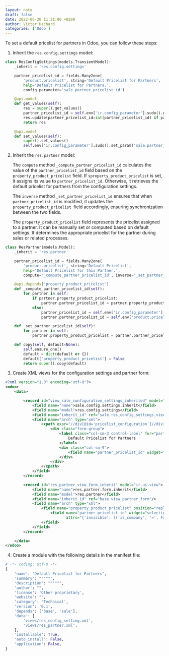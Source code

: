 ```yaml
---
layout: note
draft: false
date: 2022-06-20 11:21:00 +0200
author: Victor Hachard
categories: ['Odoo']
---
```


To set a default pricelist for partners in Odoo, you can follow these steps:

1. Inherit the `res.config.settings` model:

```py
class ResConfigSettings(models.TransientModel):
    _inherit = 'res.config.settings'

    partner_pricelist_id = fields.Many2one(
        'product.pricelist', string='Default Pricelist for Partners',
        help='Default Pricelist for Partners.',
        config_parameter='sale.partner_pricelist_id')

    @api.model
    def get_values(self):
        res = super().get_values()
        partner_pricelist_id = self.env['ir.config_parameter'].sudo().get_param('sale.partner_pricelist_id')
        res.update(partner_pricelist_id=int(partner_pricelist_id) if partner_pricelist_id else False)
        return res

    @api.model
    def set_values(self):
        super().set_values()
        self.env['ir.config_parameter'].sudo().set_param('sale.partner_pricelist_id', str(self.partner_pricelist_id.id))
```

2. Inherit the `res.partner` model:


    The `compute` method `_compute_partner_pricelist_id` calculates the value of the `partner_pricelist_id` field based on the `property_product_pricelist` field. If `sproperty_product_pricelist` is set, it assigns its value to `partner_pricelist_id`. Otherwise, it retrieves the default pricelist for partners from the configuration settings.

    The `inverse` method `_set_partner_pricelist_id` ensures that when `partner_pricelist_id` is modified, it updates the `property_product_pricelist `field accordingly, ensuring synchronization between the two fields.

    The `property_product_pricelist` field represents the pricelist assigned to a partner. It can be manually set or computed based on default settings. It determines the appropriate pricelist for the partner during sales or related processes.


```py
class ResPartner(models.Model):
    _inherit = 'res.partner'

    partner_pricelist_id = fields.Many2one(
        'product.pricelist', string='Default Pricelist',
        help='Default Pricelist for this Partner.',
        compute='_compute_partner_pricelist_id', inverse='_set_partner_pricelist_id', store=True)

    @api.depends('property_product_pricelist')
    def _compute_partner_pricelist_id(self):
        for partner in self:
            if partner.property_product_pricelist:
                partner.partner_pricelist_id = partner.property_product_pricelist
            else:
                partner_pricelist_id = self.env['ir.config_parameter'].sudo().get_param('sale.partner_pricelist_id')
                partner.partner_pricelist_id = self.env['product.pricelist'].browse(int(partner_pricelist_id)) if partner_pricelist_id else False

    def _set_partner_pricelist_id(self):
        for partner in self:
            partner.property_product_pricelist = partner.partner_pricelist_id

    def copy(self, default=None):
        self.ensure_one()
        default = dict(default or {})
        default['property_product_pricelist'] = False
        return super().copy(default)
```

3. Create XML views for the configuration settings and partner form:

```xml
<?xml version="1.0" encoding="utf-8"?>
<odoo>
	<data>

		<record id="view_sale_configuration_settings_inherited" model="ir.ui.view">
			<field name="name">sale.config.settings.inherit</field>
			<field name="model">res.config.settings</field>
			<field name="inherit_id" ref="sale.res_config_settings_view_form"/>
			<field name="arch" type="xml">
				<xpath expr="//div[@id='pricelist_configuration']//div[hasclass('content-group')]/div[hasclass('mt16')]" position="after">
					<div class="form-group">
						<label class="col-sm-3 control-label" for="partner_pricelist_id">
							Default Pricelist for Partners
						</label>
						<div class="col-sm-9">
							<field name="partner_pricelist_id" widget="selection"/>
						</div>
					</div>
				</xpath>
			</field>
		</record>

		<record id="res_partner_view_form_inherit" model="ir.ui.view">
            <field name="name">res.partner.form.inherit</field>
            <field name="model">res.partner</field>
            <field name="inherit_id" ref="base.view_partner_form"/>
            <field name="arch" type="xml">
                <field name="property_product_pricelist" position="replace">
                    <field name="partner_pricelist_id" widget="selection" groups="product.group_product_pricelist"
                           attrs="{'invisible': [('is_company', '=', False), ('parent_id', '!=', False)]}" required="1"/>
                </field>
            </field>
        </record>

	</data>
</odoo>
```

4. Create a module with the following details in the manifest file:

```python
# -*- coding: utf-8 -*-
{
    'name': "Default Pricelist for Partners",
    'summary': """""",
    'description': """""",
    'author': "",
    'license': 'Other proprietary',
    'website': "",
    'category': 'Technical',
    'version': '0.1',
    'depends': ['base', 'sale'],
    'data': [
        'views/res_config_setting.xml',
        'views/res_partner.xml',
    ],
    'installable': True,
    'auto_install': False,
    'application': False,
}
```
